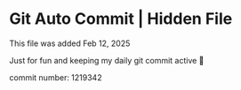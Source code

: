 # Git Auto Commit | Hidden File

This file was added Feb 12, 2025

Just for fun and keeping my daily git commit active 🤪

commit number: 1219342
